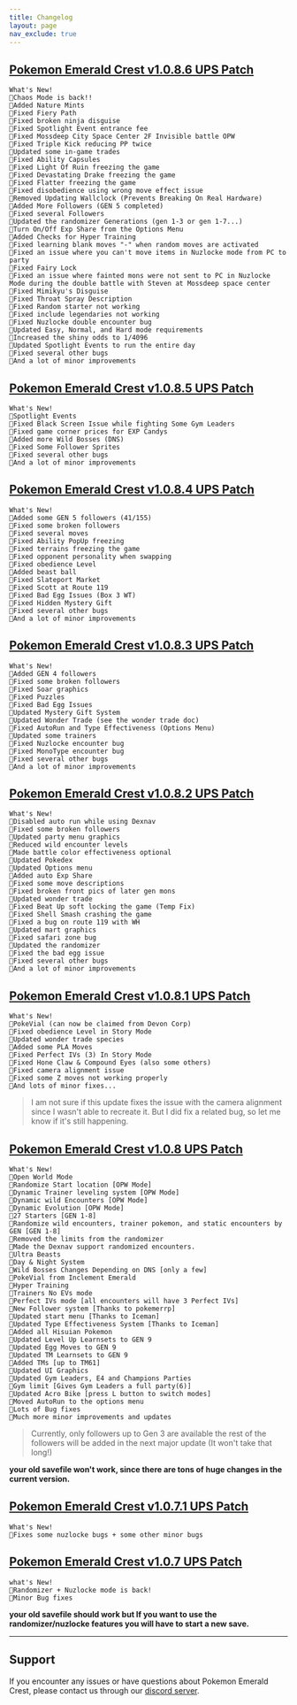 ```yaml
---
title: Changelog
layout: page
nav_exclude: true
---
```


## [Pokemon Emerald Crest v1.0.8.6 UPS Patch]()

```
What's New!
🔸Chaos Mode is back!!
🔸Added Nature Mints
🔸Fixed Fiery Path 
🔸Fixed broken ninja disguise 
🔸Fixed Spotlight Event entrance fee
🔸Fixed Mossdeep City Space Center 2F Invisible battle OPW
🔸Fixed Triple Kick reducing PP twice
🔸Updated some in-game trades
🔸Fixed Ability Capsules
🔸Fixed Light Of Ruin freezing the game
🔸Fixed Devastating Drake freezing the game
🔸Fixed Flatter freezing the game
🔸Fixed disobedience using wrong move effect issue
🔸Removed Updating Wallclock (Prevents Breaking On Real Hardware)
🔸Added More Followers (GEN 5 completed)
🔸Fixed several Followers
🔸Updated the randomizer Generations (gen 1-3 or gen 1-7...)
🔸Turn On/Off Exp Share from the Options Menu
🔸Added Checks for Hyper Training
🔸Fixed learning blank moves "-" when random moves are activated
🔸Fixed an issue where you can't move items in Nuzlocke mode from PC to party
🔸Fixed Fairy Lock
🔸Fixed an issue where fainted mons were not sent to PC in Nuzlocke Mode during the double battle with Steven at Mossdeep space center
🔸Fixed Mimikyu's Disguise
🔸Fixed Throat Spray Description
🔸Fixed Random starter not working
🔸Fixed include legendaries not working
🔸Fixed Nuzlocke double encounter bug
🔸Updated Easy, Normal, and Hard mode requirements
🔸Increased the shiny odds to 1/4096
🔸Updated Spotlight Events to run the entire day
🔸Fixed several other bugs 
🔸And a lot of minor improvements
```

## [Pokemon Emerald Crest v1.0.8.5 UPS Patch](https://ko-fi.com/api/file-upload/ea9c675b-04d6-4b67-a84b-9d27db3f564f/download?transactionId=65997c01-4f04-4858-a53f-df0362f15b51)

```
What's New!
🔸Spotlight Events
🔸Fixed Black Screen Issue while fighting Some Gym Leaders 
🔸Fixed game corner prices for EXP Candys
🔸Added more Wild Bosses (DNS)
🔸Fixed Some Follower Sprites
🔸Fixed several other bugs 
🔸And a lot of minor improvements
```

## [Pokemon Emerald Crest v1.0.8.4 UPS Patch](https://ko-fi.com/api/file-upload/9cd230b8-ea42-4a27-8305-d744baf9ac35/download?transactionId=d254967d-8f99-44eb-890b-8860e0fde9ac)

```
What's New!
🔸Added some GEN 5 followers (41/155)
🔸Fixed some broken followers
🔸Fixed several moves
🔸Fixed Ability PopUp freezing
🔸Fixed terrains freezing the game
🔸Fixed opponent personality when swapping
🔸Fixed obedience Level
🔸Added beast ball
🔸Fixed Slateport Market
🔸Fixed Scott at Route 119
🔸Fixed Bad Egg Issues (Box 3 WT)
🔸Fixed Hidden Mystery Gift
🔸Fixed several other bugs
🔸And a lot of minor improvements
```

## [Pokemon Emerald Crest v1.0.8.3 UPS Patch](https://ko-fi.com/api/file-upload/ec54840b-a723-4647-afcb-1e35e9478b55/download?transactionId=9fd41810-c49d-42f6-aaa2-7c144cdc9e65)

```
What's New!
🔸Added GEN 4 followers 
🔸Fixed some broken followers
🔸Fixed Soar graphics 
🔸Fixed Puzzles
🔸Fixed Bad Egg Issues
🔸Updated Mystery Gift System
🔸Updated Wonder Trade (see the wonder trade doc)
🔸Fixed AutoRun and Type Effectiveness (Options Menu)
🔸Updated some trainers
🔸Fixed Nuzlocke encounter bug
🔸Fixed MonoType encounter bug 
🔸Fixed several other bugs 
🔸And a lot of minor improvements
```

## [Pokemon Emerald Crest v1.0.8.2 UPS Patch](https://ko-fi.com/api/file-upload/7c9e4da2-2241-4812-9a68-dda4ceb117a7/download?transactionId=7e42e4f7-9b5f-4b43-b7fc-3eade90af831)

```
What's New!
🔸Disabled auto run while using Dexnav 
🔸Fixed some broken followers
🔸Updated party menu graphics 
🔸Reduced wild encounter levels
🔸Made battle color effectiveness optional
🔸Updated Pokedex
🔸Updated Options menu
🔸Added auto Exp Share
🔸Fixed some move descriptions
🔸Fixed broken front pics of later gen mons
🔸Updated wonder trade 
🔸Fixed Beat Up soft locking the game (Temp Fix)
🔸Fixed Shell Smash crashing the game 
🔸Fixed a bug on route 119 with WH
🔸Updated mart graphics
🔸Fixed safari zone bug
🔸Updated the randomizer
🔸Fixed the bad egg issue
🔸Fixed several other bugs 
🔸And a lot of minor improvements
```

## [Pokemon Emerald Crest v1.0.8.1 UPS Patch](https://ko-fi.com/api/file-upload/ac19cd89-3abb-4c8f-926a-5553413447f5/download?transactionId=2d6f01d1-e733-4529-aeb7-d4136ecf0320)

```
What's New!
🔸PokeVial (can now be claimed from Devon Corp)
🔸Fixed obedience Level in Story Mode
🔸Updated wonder trade species
🔸Added some PLA Moves 
🔸Fixed Perfect IVs (3) In Story Mode 
🔸Fixed Hone Claw & Compound Eyes (also some others)
🔸Fixed camera alignment issue
🔸Fixed some Z moves not working properly
🔸And lots of minor fixes...
```
> I am not sure if this update fixes the issue with the camera alignment since I wasn't able to recreate it. But I did fix a related bug, so let me know if it's still happening.

## [Pokemon Emerald Crest v1.0.8 UPS Patch](https://ko-fi.com/api/file-upload/3d2db367-d8da-447b-a225-409d7e801697/download?transactionId=a802d6a5-1a04-483c-a2bd-7f72ee6f2daf)
 
```
What's New!
🔸Open World Mode
🔸Randomize Start location [OPW Mode]
🔸Dynamic Trainer leveling system [OPW Mode]
🔸Dynamic wild Encounters [OPW Mode]
🔸Dynamic Evolution [OPW Mode]
🔸27 Starters [GEN 1-8]
🔸Randomize wild encounters, trainer pokemon, and static encounters by GEN [GEN 1-8]
🔸Removed the limits from the randomizer
🔸Made the Dexnav support randomized encounters.
🔸Ultra Beasts
🔸Day & Night System
🔸Wild Bosses Changes Depending on DNS [only a few]
🔸PokeVial from Inclement Emerald
🔸Hyper Training
🔸Trainers No EVs mode
🔸Perfect IVs mode [all encounters will have 3 Perfect IVs]
🔸New Follower system [Thanks to pokemerrp]
🔸Updated start menu [Thanks to Iceman]
🔸Updated Type Effectiveness System [Thanks to Iceman]
🔸Added all Hisuian Pokemon
🔸Updated Level Up Learnsets to GEN 9
🔸Updated Egg Moves to GEN 9
🔸Updated TM Learnsets to GEN 9
🔸Added TMs [up to TM61]
🔸Updated UI Graphics 
🔸Updated Gym Leaders, E4 and Champions Parties
🔸Gym limit [Gives Gym Leaders a full party(6)]
🔸Updated Acro Bike [press L button to switch modes]
🔸Moved AutoRun to the options menu
🔸Lots of Bug fixes
🔸Much more minor improvements and updates
``` 
> Currently, only followers up to Gen 3 are available the rest of the followers will be added in the next major update (It won't take that long!)

**your old savefile won't work, since there are tons of huge changes in the current version.**

## [Pokemon Emerald Crest v1.0.7.1 UPS Patch](https://ko-fi.com/api/file-upload/cbf173cb-3653-4d8d-a54a-32ac4119bc75/download?transactionId=0cf84642-cd5d-43e0-8330-a197d986be27)

```
What's New!
🔸Fixes some nuzlocke bugs + some other minor bugs
```

## [Pokemon Emerald Crest v1.0.7 UPS Patch](https://ko-fi.com/api/file-upload/efb7ebe6-c4d3-4d10-9e97-9940b6ca2d23/download?transactionId=0bfa4228-d4a2-4598-b3e7-6c3ec6d3c9b5)

```
what's New!
🔸Randomizer + Nuzlocke mode is back!
🔸Minor Bug fixes
```
**your old savefile should work but If you want to use the randomizer/nuzlocke features you will have to start a new save.**

---
## Support

If you encounter any issues or have questions about Pokemon Emerald Crest, please contact us through our [discord server].

[discord server]: https://discord.gg/aaghat-s-server-965900074532081674 

<script src='https://storage.ko-fi.com/cdn/scripts/overlay-widget.js'></script>
<script>
  kofiWidgetOverlay.draw('aaghatislive', {
    'type': 'floating-chat',
    'floating-chat.donateButton.text': 'Support Us',
    'floating-chat.donateButton.background-color': '#ff5f5f',
    'floating-chat.donateButton.text-color': '#fff'
  });
</script>
